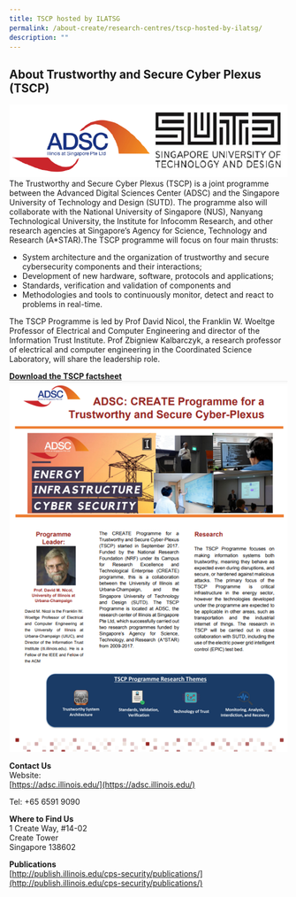 ```yaml
---
title: TSCP hosted by ILATSG
permalink: /about-create/research-centres/tscp-hosted-by-ilatsg/
description: ""
---
```

About Trustworthy and Secure Cyber Plexus (TSCP)
-----------
![](/images/Replacement%20ILATSG%20logo.png)
The Trustworthy and Secure Cyber Plexus (TSCP) is a joint programme between the Advanced Digital Sciences Center (ADSC) and the Singapore University of Technology and Design (SUTD). The programme also will collaborate with the National University of Singapore (NUS), Nanyang Technological University, the Institute for Infocomm Research, and other research agencies at Singapore’s Agency for Science, Technology and Research (A\*STAR).The TSCP programme will focus on four main thrusts:

*   System architecture and the organization of trustworthy and secure cybersecurity components and their interactions;
*   Development of new hardware, software, protocols and applications;
*   Standards, verification and validation of components and
*   Methodologies and tools to continuously monitor, detect and react to problems in real-time.

The TSCP Programme is led by Prof David Nicol, the Franklin W. Woeltge Professor of Electrical and Computer Engineering and director of the Information Trust Institute. Prof Zbigniew Kalbarczyk, a research professor of electrical and computer engineering in the Coordinated Science Laboratory, will share the leadership role.

**[Download the TSCP factsheet](/files/tscp-factsheet-(nrf-edited).pdf)**
![](/images/Screenshot%202023-03-28%20193049.png)

**Contact Us**  
Website:  
[https://adsc.illinois.edu/](https://adsc.illinois.edu/)

Tel: +65 6591 9090

**Where to Find Us**  
1 Create Way, #14-02  
Create Tower  
Singapore 138602

**Publications**  
[http://publish.illinois.edu/cps-security/publications/](http://publish.illinois.edu/cps-security/publications/)